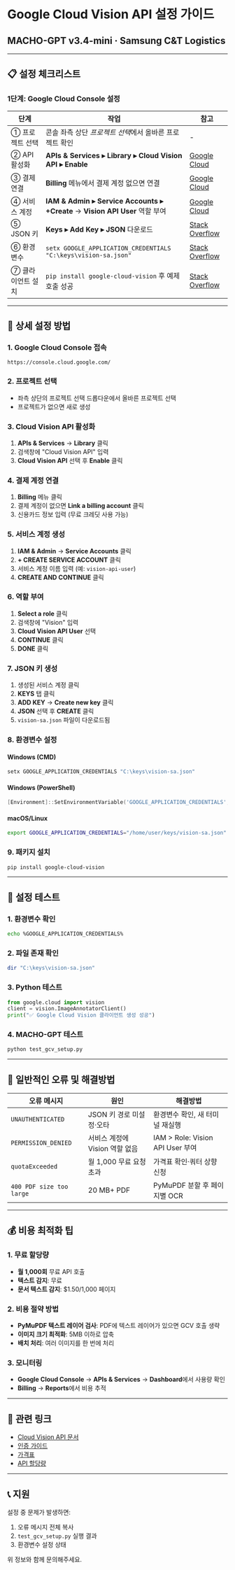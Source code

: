 # Google Cloud Vision API 설정 가이드
## MACHO-GPT v3.4-mini · Samsung C&T Logistics

---

## 📋 설정 체크리스트

### 1단계: Google Cloud Console 설정

| 단계 | 작업 | 참고 |
|------|------|------|
| ① 프로젝트 선택 | 콘솔 좌측 상단 *프로젝트 선택*에서 올바른 프로젝트 확인 | - |
| ② API 활성화 | **APIs & Services ▸ Library ▸ Cloud Vision API ▸ Enable** | [Google Cloud](https://cloud.google.com/vision/docs/setup) |
| ③ 결제 연결 | **Billing** 메뉴에서 결제 계정 없으면 연결 | [Google Cloud](https://cloud.google.com/vision/docs/setup) |
| ④ 서비스 계정 | **IAM & Admin ▸ Service Accounts ▸ +Create** → **Vision API User** 역할 부여 | [Google Cloud](https://cloud.google.com/docs/authentication/application-default-credentials) |
| ⑤ JSON 키 | **Keys ▸ Add Key ▸ JSON** 다운로드 | [Stack Overflow](https://stackoverflow.com/questions/60203492/how-to-set-google-application-credentials-running-on-gcp-appengine) |
| ⑥ 환경변수 | `setx GOOGLE_APPLICATION_CREDENTIALS "C:\keys\vision-sa.json"` | [Stack Overflow](https://stackoverflow.com/questions/60203492/how-to-set-google-application-credentials-running-on-gcp-appengine) |
| ⑦ 클라이언트 설치 | `pip install google-cloud-vision` 후 예제 호출 성공 | [Stack Overflow](https://stackoverflow.com/questions/74446830/how-to-fix-403-forbidden-errors-with-python-requests-even-with-user-agent-head) |

---

## 🔧 상세 설정 방법

### 1. Google Cloud Console 접속
```
https://console.cloud.google.com/
```

### 2. 프로젝트 선택
- 좌측 상단의 프로젝트 선택 드롭다운에서 올바른 프로젝트 선택
- 프로젝트가 없으면 새로 생성

### 3. Cloud Vision API 활성화
1. **APIs & Services** → **Library** 클릭
2. 검색창에 "Cloud Vision API" 입력
3. **Cloud Vision API** 선택 후 **Enable** 클릭

### 4. 결제 계정 연결
1. **Billing** 메뉴 클릭
2. 결제 계정이 없으면 **Link a billing account** 클릭
3. 신용카드 정보 입력 (무료 크레딧 사용 가능)

### 5. 서비스 계정 생성
1. **IAM & Admin** → **Service Accounts** 클릭
2. **+ CREATE SERVICE ACCOUNT** 클릭
3. 서비스 계정 이름 입력 (예: `vision-api-user`)
4. **CREATE AND CONTINUE** 클릭

### 6. 역할 부여
1. **Select a role** 클릭
2. 검색창에 "Vision" 입력
3. **Cloud Vision API User** 선택
4. **CONTINUE** 클릭
5. **DONE** 클릭

### 7. JSON 키 생성
1. 생성된 서비스 계정 클릭
2. **KEYS** 탭 클릭
3. **ADD KEY** → **Create new key** 클릭
4. **JSON** 선택 후 **CREATE** 클릭
5. `vision-sa.json` 파일이 다운로드됨

### 8. 환경변수 설정

#### Windows (CMD)
```cmd
setx GOOGLE_APPLICATION_CREDENTIALS "C:\keys\vision-sa.json"
```

#### Windows (PowerShell)
```powershell
[Environment]::SetEnvironmentVariable('GOOGLE_APPLICATION_CREDENTIALS', 'C:\keys\vision-sa.json', 'User')
```

#### macOS/Linux
```bash
export GOOGLE_APPLICATION_CREDENTIALS="/home/user/keys/vision-sa.json"
```

### 9. 패키지 설치
```bash
pip install google-cloud-vision
```

---

## 🧪 설정 테스트

### 1. 환경변수 확인
```bash
echo %GOOGLE_APPLICATION_CREDENTIALS%
```

### 2. 파일 존재 확인
```bash
dir "C:\keys\vision-sa.json"
```

### 3. Python 테스트
```python
from google.cloud import vision
client = vision.ImageAnnotatorClient()
print("✅ Google Cloud Vision 클라이언트 생성 성공")
```

### 4. MACHO-GPT 테스트
```bash
python test_gcv_setup.py
```

---

## 🚨 일반적인 오류 및 해결방법

| 오류 메시지 | 원인 | 해결방법 |
|------------|------|----------|
| `UNAUTHENTICATED` | JSON 키 경로 미설정·오타 | 환경변수 확인, 새 터미널 재실행 |
| `PERMISSION_DENIED` | 서비스 계정에 Vision 역할 없음 | IAM > Role: Vision API User 부여 |
| `quotaExceeded` | 월 1,000 무료 요청 초과 | 가격표 확인·쿼터 상향 신청 |
| `400 PDF size too large` | 20 MB+ PDF | PyMuPDF 분할 후 페이지별 OCR |

---

## 💰 비용 최적화 팁

### 1. 무료 할당량
- **월 1,000회** 무료 API 호출
- **텍스트 감지**: 무료
- **문서 텍스트 감지**: $1.50/1,000 페이지

### 2. 비용 절약 방법
- **PyMuPDF 텍스트 레이어 검사**: PDF에 텍스트 레이어가 있으면 GCV 호출 생략
- **이미지 크기 최적화**: 5MB 이하로 압축
- **배치 처리**: 여러 이미지를 한 번에 처리

### 3. 모니터링
- **Google Cloud Console** → **APIs & Services** → **Dashboard**에서 사용량 확인
- **Billing** → **Reports**에서 비용 추적

---

## 🔗 관련 링크

- [Cloud Vision API 문서](https://cloud.google.com/vision/docs)
- [인증 가이드](https://cloud.google.com/vision/docs/authentication)
- [가격표](https://cloud.google.com/vision/pricing)
- [API 할당량](https://cloud.google.com/vision/quotas)

---

## 📞 지원

설정 중 문제가 발생하면:
1. 오류 메시지 전체 복사
2. `test_gcv_setup.py` 실행 결과
3. 환경변수 설정 상태

위 정보와 함께 문의해주세요. 